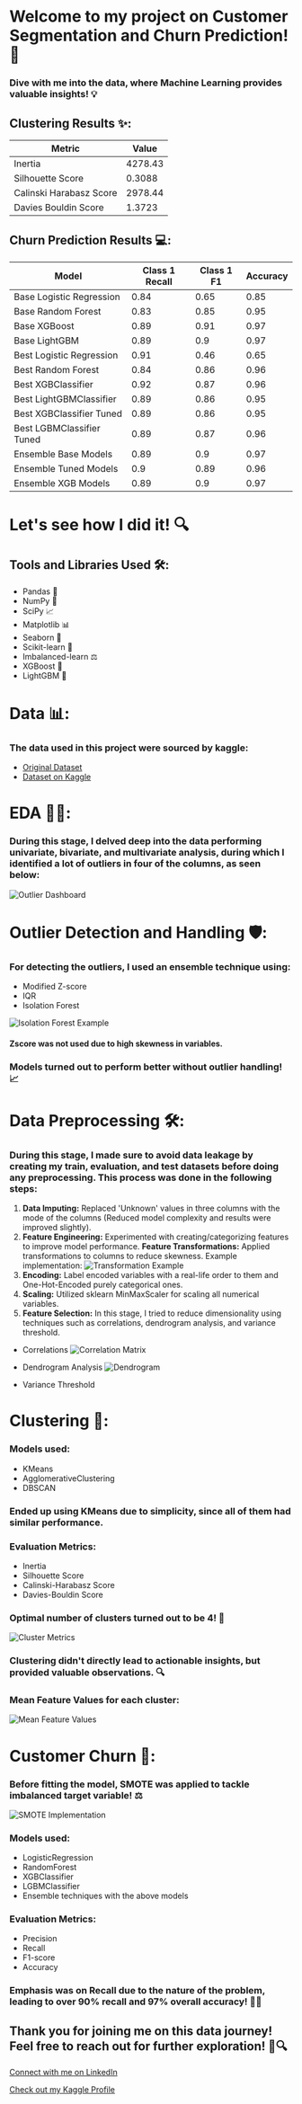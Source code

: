 # Welcome to my project on Customer Segmentation and Churn Prediction! 🚀

### Dive with me into the data, where Machine Learning provides  valuable insights! 💡

## Clustering Results ✨:
| Metric                  | Value                  |
|-------------------------|------------------------| 
| Inertia                 | 4278.43                |  
| Silhouette Score        | 0.3088                 | 
| Calinski Harabasz Score | 2978.44                |
| Davies Bouldin Score    | 1.3723                 |                                                                                

## Churn Prediction Results 💻:
| Model                     | Class 1 Recall | Class 1 F1 | Accuracy |
|---------------------------|----------------|------------|----------|
| Base Logistic Regression  | 0.84           | 0.65       | 0.85     |
| Base Random Forest        | 0.83           | 0.85       | 0.95     |
| Base XGBoost              | 0.89           | 0.91       | 0.97     |
| Base LightGBM             | 0.89           | 0.9        | 0.97     |
| Best Logistic Regression  | 0.91           | 0.46       | 0.65     |
| Best Random Forest        | 0.84           | 0.86       | 0.96     |
| Best XGBClassifier        | 0.92           | 0.87       | 0.96     |
| Best LightGBMClassifier   | 0.89           | 0.86       | 0.95     |
| Best XGBClassifier Tuned  | 0.89           | 0.86       | 0.95     |
| Best LGBMClassifier Tuned | 0.89           | 0.87       | 0.96     |
| Ensemble Base Models      | 0.89           | 0.9        | 0.97     |
| Ensemble Tuned Models     | 0.9            | 0.89       | 0.96     |
| Ensemble XGB Models       | 0.89           | 0.9        | 0.97     |

# Let's see how I did it! 🔍

## Tools and Libraries Used 🛠️:
- Pandas 🐼
- NumPy 🔢
- SciPy 📈
- Matplotlib 📊
- Seaborn 🌊
- Scikit-learn 🧠
- Imbalanced-learn ⚖️
- XGBoost 🌳
- LightGBM 🌟

# Data 📊: 
### The data used in this project were sourced by kaggle:

- [Original Dataset](https://zenodo.org/records/4322342#.Y8OsBdJBwUE)
- [Dataset on Kaggle](https://www.kaggle.com/datasets/thedevastator/predicting-credit-card-customer-attrition-with-m)

# EDA 🕵️‍♀️:
### During this stage, I delved deep into the data performing univariate, bivariate, and multivariate analysis, during which I identified a lot of outliers in four of the columns, as seen below:
![Outlier Dashboard](charts/outlier_dashboard.png)

# Outlier Detection and Handling 🛡️:
### For detecting the outliers, I used an ensemble technique using:
- Modified Z-score
- IQR
- Isolation Forest

![Isolation Forest Example](charts/isolation_forest_example.png)

#### Zscore was not used due to high skewness in variables.

### Models turned out to perform better without outlier handling! 📈

# Data Preprocessing 🛠️:

### During this stage, I made sure to avoid data leakage by creating my train, evaluation, and test datasets before doing any preprocessing. This process was done in the following steps:

1. **Data Imputing:** Replaced 'Unknown' values in three columns with the mode of the columns (Reduced model complexity and results were improved slightly).
2. **Feature Engineering:** Experimented with creating/categorizing features to improve model performance.
**Feature Transformations:** Applied transformations to columns to reduce skewness. Example implementation:
![Transformation Example](charts/transformations_example.png)
4. **Encoding:** Label encoded variables with a real-life order to them and One-Hot-Encoded purely categorical ones.
5. **Scaling:** Utilized sklearn MinMaxScaler for scaling all numerical variables.
6. **Feature Selection:** In this stage, I tried to reduce dimensionality using techniques such as correlations, dendrogram analysis, and variance threshold.
- Correlations 
![Correlation Matrix](charts/correlation_matrix.png)

- Dendrogram Analysis
![Dendrogram](charts/dendrogram.png)

- Variance Threshold

# Clustering 🧩:

### Models used:
- KMeans
- AgglomerativeClustering 
- DBSCAN

### Ended up using KMeans due to simplicity, since all of them had similar performance.

### Evaluation Metrics:
- Inertia
- Silhouette Score
- Calinski-Harabasz Score
- Davies-Bouldin Score

### Optimal number of clusters turned out to be 4! 🎯
![Cluster Metrics](charts/cluster_metrics.png)

### Clustering didn't directly lead to actionable insights, but provided valuable observations. 🔍

### Mean Feature Values for each cluster:
![Mean Feature Values](charts/mean_feature_values.png)

# Customer Churn 💼:
### Before fitting the model, SMOTE was applied to tackle imbalanced target variable! ⚖️

![SMOTE Implementation](charts/smote.png)


### Models used:
- LogisticRegression
- RandomForest 
- XGBClassifier
- LGBMClassifier
- Ensemble techniques with the above models

### Evaluation Metrics:
- Precision
- Recall
- F1-score
- Accuracy

### Emphasis was on Recall due to the nature of the problem, leading to over 90% recall and 97% overall accuracy! 🎯🚀

## Thank you for joining me on this data journey! Feel free to reach out for further exploration! 🌟🔍

[Connect with me on LinkedIn](https://www.linkedin.com/in/kongiannopoulos/)

[Check out my Kaggle Profile](https://www.kaggle.com/giannopouloskon)